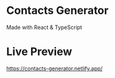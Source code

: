# Contacts Generator

Made with React & TypeScript

# Live Preview

https://contacts-generator.netlify.app/
